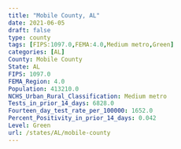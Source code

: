 ```yaml
---
title: "Mobile County, AL"
date: 2021-06-05
draft: false
type: county
tags: [FIPS:1097.0,FEMA:4.0,Medium metro,Green]
categories: [AL]
County: Mobile County
State: AL
FIPS: 1097.0
FEMA_Region: 4.0
Population: 413210.0
NCHS_Urban_Rural_Classification: Medium metro
Tests_in_prior_14_days: 6828.0
Fourteen_day_test_rate_per_100000: 1652.0
Percent_Positivity_in_prior_14_days: 0.042
Level: Green
url: /states/AL/mobile-county
---
```



